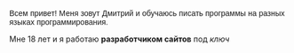 <span style="font-size=24px; font-family: sans-serif;">Всем привет! Меня зовут Дмитрий и обучаюсь писать программы на разных языках программирования.</span>

Мне 18 лет и я работаю <strong>разработчиком сайтов</strong> под <i>ключ</i>

<!--
**Dmitriy-Daniluk/Dmitriy-Daniluk** is a ✨ _special_ ✨ repository because its `README.md` (this file) appears on your GitHub profile.

Here are some ideas to get you started:

- 🔭 I’m currently working on ...
- 🌱 I’m currently learning ...
- 👯 I’m looking to collaborate on ...
- 🤔 I’m looking for help with ...
- 💬 Ask me about ...
- 📫 How to reach me: ...
- 😄 Pronouns: ...
- ⚡ Fun fact: ...
-->
